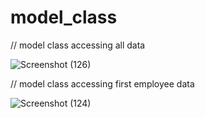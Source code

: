 # model_class

// model class accessing all data

![Screenshot (126)](https://github.com/virajjagtap2003/Api-Binding/assets/124623303/c78e3cc8-c948-4dd5-9cc2-da6761068d70)


// model class accessing first employee data

![Screenshot (124)](https://github.com/virajjagtap2003/Api-Binding/assets/124623303/66ce9346-b6b6-4b74-b7ee-cc955a205dc7)


